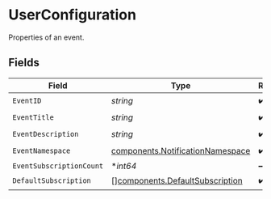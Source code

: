 # UserConfiguration

Properties of an event.


## Fields

| Field                                                                                | Type                                                                                 | Required                                                                             | Description                                                                          |
| ------------------------------------------------------------------------------------ | ------------------------------------------------------------------------------------ | ------------------------------------------------------------------------------------ | ------------------------------------------------------------------------------------ |
| `EventID`                                                                            | *string*                                                                             | :heavy_check_mark:                                                                   | N/A                                                                                  |
| `EventTitle`                                                                         | *string*                                                                             | :heavy_check_mark:                                                                   | N/A                                                                                  |
| `EventDescription`                                                                   | *string*                                                                             | :heavy_check_mark:                                                                   | N/A                                                                                  |
| `EventNamespace`                                                                     | [components.NotificationNamespace](../../models/components/notificationnamespace.md) | :heavy_check_mark:                                                                   | N/A                                                                                  |
| `EventSubscriptionCount`                                                             | **int64*                                                                             | :heavy_minus_sign:                                                                   | N/A                                                                                  |
| `DefaultSubscription`                                                                | [][components.DefaultSubscription](../../models/components/defaultsubscription.md)   | :heavy_check_mark:                                                                   | N/A                                                                                  |